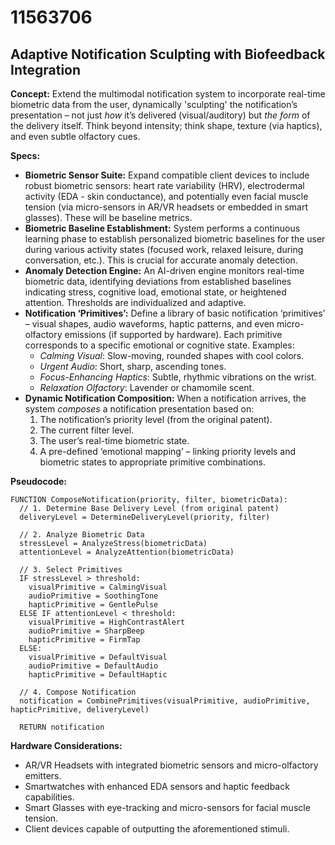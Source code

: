 # 11563706

## Adaptive Notification Sculpting with Biofeedback Integration

**Concept:** Extend the multimodal notification system to incorporate real-time biometric data from the user, dynamically 'sculpting' the notification’s presentation – not just *how* it’s delivered (visual/auditory) but *the form* of the delivery itself. Think beyond intensity; think shape, texture (via haptics), and even subtle olfactory cues.

**Specs:**

*   **Biometric Sensor Suite:** Expand compatible client devices to include robust biometric sensors: heart rate variability (HRV), electrodermal activity (EDA - skin conductance), and potentially even facial muscle tension (via micro-sensors in AR/VR headsets or embedded in smart glasses).  These will be baseline metrics.
*   **Biometric Baseline Establishment:** System performs a continuous learning phase to establish personalized biometric baselines for the user during various activity states (focused work, relaxed leisure, during conversation, etc.).  This is crucial for accurate anomaly detection.
*   **Anomaly Detection Engine:**  An AI-driven engine monitors real-time biometric data, identifying deviations from established baselines indicating stress, cognitive load, emotional state, or heightened attention.  Thresholds are individualized and adaptive.
*   **Notification ‘Primitives’:** Define a library of basic notification ‘primitives’ – visual shapes, audio waveforms, haptic patterns, and even micro-olfactory emissions (if supported by hardware). Each primitive corresponds to a specific emotional or cognitive state.  Examples:
    *   *Calming Visual*: Slow-moving, rounded shapes with cool colors.
    *   *Urgent Audio*: Short, sharp, ascending tones.
    *   *Focus-Enhancing Haptics*:  Subtle, rhythmic vibrations on the wrist.
    *   *Relaxation Olfactory*: Lavender or chamomile scent.
*   **Dynamic Notification Composition:** When a notification arrives, the system *composes* a notification presentation based on:
    1.  The notification’s priority level (from the original patent).
    2.  The current filter level.
    3.  The user’s real-time biometric state.
    4.  A pre-defined ‘emotional mapping’ – linking priority levels and biometric states to appropriate primitive combinations.

**Pseudocode:**

```
FUNCTION ComposeNotification(priority, filter, biometricData):
  // 1. Determine Base Delivery Level (from original patent)
  deliveryLevel = DetermineDeliveryLevel(priority, filter)

  // 2. Analyze Biometric Data
  stressLevel = AnalyzeStress(biometricData)
  attentionLevel = AnalyzeAttention(biometricData)

  // 3. Select Primitives
  IF stressLevel > threshold:
    visualPrimitive = CalmingVisual
    audioPrimitive = SoothingTone
    hapticPrimitive = GentlePulse
  ELSE IF attentionLevel < threshold:
    visualPrimitive = HighContrastAlert
    audioPrimitive = SharpBeep
    hapticPrimitive = FirmTap
  ELSE:
    visualPrimitive = DefaultVisual
    audioPrimitive = DefaultAudio
    hapticPrimitive = DefaultHaptic

  // 4. Compose Notification
  notification = CombinePrimitives(visualPrimitive, audioPrimitive, hapticPrimitive, deliveryLevel)

  RETURN notification
```

**Hardware Considerations:**

*   AR/VR Headsets with integrated biometric sensors and micro-olfactory emitters.
*   Smartwatches with enhanced EDA sensors and haptic feedback capabilities.
*   Smart Glasses with eye-tracking and micro-sensors for facial muscle tension.
*   Client devices capable of outputting the aforementioned stimuli.